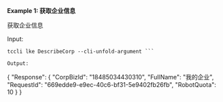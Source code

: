 **Example 1: 获取企业信息**

获取企业信息

Input: 

```
tccli lke DescribeCorp --cli-unfold-argument ```

Output: 
```
{
    "Response": {
        "CorpBizId": "18485034430310",
        "FullName": "我的企业",
        "RequestId": "669edde9-e9ec-40c6-bf31-5e9402fb26fb",
        "RobotQuota": 10
    }
}
```

